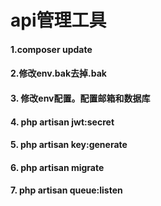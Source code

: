 # api管理工具
#### 1.composer update
#### 2.修改env.bak去掉.bak
#### 3. 修改env配置。配置邮箱和数据库
#### 4. php artisan jwt:secret
#### 5. php artisan key:generate
#### 6. php artisan migrate
#### 7. php artisan queue:listen